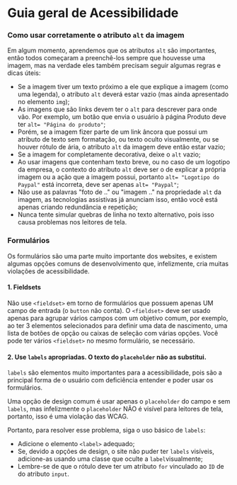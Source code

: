 # Guia geral de Acessibilidade

### Como usar corretamente o atributo `alt` da imagem

Em algum momento, aprendemos que os atributos `alt` são importantes, então todos começaram a preenchê-los sempre que houvesse uma imagem, mas na verdade eles também precisam seguir algumas regras e dicas úteis:

* Se a imagem tiver um texto próximo a ele que explique a imagem (como uma legenda), o atributo `alt` deverá estar vazio (mas ainda apresentado no elemento `img`);
* As imagens que são links devem ter o `alt` para descrever para onde vão. Por exemplo, um botão que envia o usuário à página Produto deve ter `alt= "Página do produto"`;
* Porém, se a imagem fizer parte de um link âncora que possui um atributo de texto sem formatação, ou texto oculto visualmente, ou se houver rótulo de ária, o atributo `alt` da imagem deve então estar vazio;
* Se a imagem for completamente decorativa, deixe o `alt` vazio;
* Ao usar imagens que contenham texto breve, ou no caso de um logotipo da empresa, o contexto do atributo `alt` deve ser o de explicar a própria imagem ou a ação que a imagem possui, portanto `alt= "Logotipo do Paypal"` está incorreta, deve ser apenas `alt= "Paypal"`;
* Não use as palavras "foto de .." ou "imagem .." na propriedade `alt` da imagem, as tecnologias assistivas já anunciam isso, então você está apenas criando redundância e repetição;
* Nunca tente simular quebras de linha no texto alternativo, pois isso causa problemas nos leitores de tela.

### Formulários

Os formulários são uma parte muito importante dos websites, e existem algumas opções comuns de desenvolvimento que,
infelizmente, cria muitas violações de acessibilidade.

#### 1. Fieldsets

Não use `<fieldset>` em torno de formulários que possuem apenas UM campo de entrada (o `button` não conta).
O `<fieldset>` deve ser usado apenas para agrupar vários campos com um objetivo comum, por exemplo, ao ter 3 elementos selecionados para definir uma data de nascimento, uma lista de botões de opção ou caixas de seleção com várias opções.
Você pode ter vários `<fieldset>` no mesmo formulário, se necessário.

#### 2. Use `labels` apropriadas. O texto do `placeholder` não as substitui.

`labels` são elementos muito importantes para a acessibilidade, pois são a principal forma de o usuário com deficiência entender e poder usar os formulários.

Uma opção de design comum é usar apenas o `placeholder` do campo e sem `labels`, mas infelizmente o `placeholder` NÃO é visível para leitores de tela, portanto, isso é uma violação das WCAG.

Portanto, para resolver esse problema, siga o uso básico de `labels`:
* Adicione o elemento `<label>` adequado;
* Se, devido a opções de design, o site não puder ter `labels` visíveis, adicione-as usando uma classe que oculte a `label`visualmente;
* Lembre-se de que o rótulo deve ter um atributo `for` vinculado ao `ID` de do atributo `input`.

